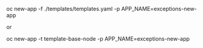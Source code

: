 oc new-app -f ./templates/templates.yaml -p APP_NAME=exceptions-new-app

or

oc new-app -t template-base-node -p APP_NAME=exceptions-new-app



